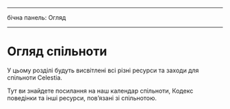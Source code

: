 - - -
бічна панель: Огляд
- - -

# Огляд спільноти

У цьому розділі будуть висвітлені всі різні ресурси та заходи для спільноти Celestia.

Тут ви знайдете посилання на наш календар спільноти, Кодекс поведінки та інші ресурси, пов’язані зі спільнотою.
